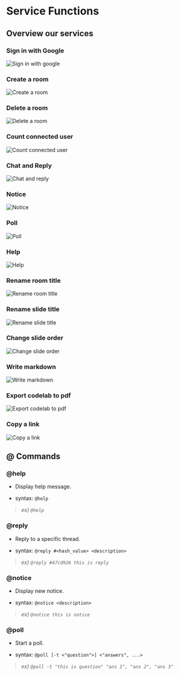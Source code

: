 # Service Functions

## Overview our services

### Sign in with Google
![Sign in with google](https://github.com/dduk-ddak/coding-night-live/blob/master/docs/img/1.%20Sign%20in%20with%20Google.gif)

### Create a room

![Create a room](https://github.com/dduk-ddak/coding-night-live/blob/master/docs/img/2.%20Create%20a%20room.gif)

### Delete a room

![Delete a room](https://github.com/dduk-ddak/coding-night-live/blob/master/docs/img/3.%20Delete%20a%20room.gif)

### Count connected user

![Count connected user](https://github.com/dduk-ddak/coding-night-live/blob/master/docs/img/4.%20Count%20connected%20user.gif)

### Chat and Reply

![Chat and reply](https://github.com/dduk-ddak/coding-night-live/blob/master/docs/img/5.%20Chat%20and%20Reply.gif)

### Notice

![Notice](https://github.com/dduk-ddak/coding-night-live/blob/master/docs/img/6.%20Notice.gif)

### Poll

![Poll](https://github.com/dduk-ddak/coding-night-live/blob/master/docs/img/13.%20Poll.gif)

### Help

![Help](https://github.com/dduk-ddak/coding-night-live/blob/master/docs/img/7.%20Help.gif)

### Rename room title

![Rename room title](https://github.com/dduk-ddak/coding-night-live/blob/master/docs/img/8.%20Rename%20room%20title.gif)

### Rename slide title

![Rename slide title](https://github.com/dduk-ddak/coding-night-live/blob/master/docs/img/9.%20Rename%20slide%20title.gif)

### Change slide order

![Change slide order](https://github.com/dduk-ddak/coding-night-live/blob/master/docs/img/12.%20Change%20slide%20order.gif)

### Write markdown

![Write markdown](https://github.com/dduk-ddak/coding-night-live/blob/master/docs/img/10.%20Write%20markdown.gif)

### Export codelab to pdf

![Export codelab to pdf](https://github.com/dduk-ddak/coding-night-live/blob/master/docs/img/14.%20Export%20codelab%20to%20pdf.gif)

### Copy a link

![Copy a link](https://github.com/dduk-ddak/coding-night-live/blob/master/docs/img/11.%20Copy%20a%20link.gif)

## @ Commands

### @help

- Display help message.

- syntax: `@help`

> _ex) `@help`_

### @reply

- Reply to a specific thread.

- syntax: `@reply #<hash_value> <description>`

> _ex) `@reply #47cd926 this is reply`_

### @notice

- Display new notice.

- syntax: `@notice <description>`

> _ex) `@notice this is notice`_

### @poll

- Start a poll.

- syntax: `@poll [-t <"question">] <"answers", ...>`

> _ex) `@poll -t "this is question" "ans 1", "ans 2", "ans 3"`_

